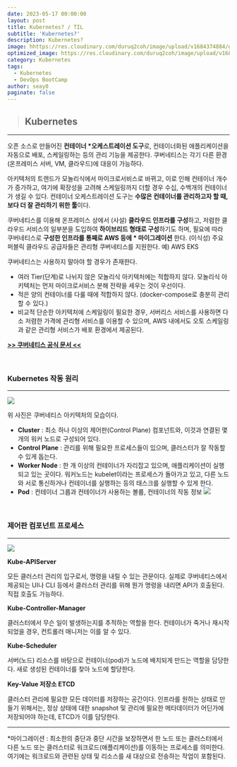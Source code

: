 ```yaml
---
date: 2023-05-17 00:00:00
layout: post
title: Kubernetes? / TIL
subtitle: 'Kubernetes?'
description: Kubernetes?
image: hhttps://res.cloudinary.com/duruq2coh/image/upload/v1684374884/gitio/Kubernetes_ahpltn.png
optimized_image: https://res.cloudinary.com/duruq2coh/image/upload/v1684374884/gitio/Kubernetes_ahpltn.png
category: Kubernetes
tags:
  - Kubernetes
  - DevOps BootCamp
author: seay0
paginate: false
---
```


> ## **Kubernetes** 
---

오픈 소스로 만들어진 **컨테이너 *오케스트레이션 도구**로, 컨테이너화된 애플리케이션을 자동으로 배포, 스케일링하는 등의 관리 기능을 제공한다. 쿠버네티스는 각기 다른 환경(온프레미스 서버, VM, 클라우드)에 대응이 가능하다.

아키텍처의 트렌드가 모놀리식에서 마이크로서비스로 바뀌고, 이로 인해 컨테이너 개수가 증가하고, 여기에 확장성을 고려해 스케일링까지 더할 경우 수십, 수백개의 컨테이너가 생길 수 있다. 컨테이너 오케스트레이션 도구는 **수많은 컨테이너를 관리하고자 할 때, 보다 더 잘 관리하기 위한 툴**이다. 

쿠버네티스를 이용해 온프레미스 상에서 (사설) **클라우드 인프라를 구성**하고, 저렴한 클라우드 서비스의 일부분을 도입하여 **하이브리드 형태로 구성**하기도 하며, 필요에 따라 쿠버네티스로 **구성한 인프라를 통째로 AWS 등에 * 마이그레이션** 한다. (이식성) 주요 퍼블릭 클라우드 공급자들은 관리형 쿠버네티스를 지원한다. 예) AWS EKS

쿠버네티스는 사용하지 말아야 할 경우가 존재한다.
* 여러 Tier(단계)로 나뉘지 않은 모놀리식 아키텍처에는 적합하지 않다. 모놀리식 아키텍처는 먼저 마이크로서비스 분해 전략을 세우는 것이 우선이다.
* 적은 양의 컨테이너를 다룰 때에 적합하지 않다. (docker-compose로 충분히 관리할 수 있다.)
* 비교적 단순한 아키텍처에 스케일링이 필요한 경우, 서버리스 서비스를 사용하면 다소 저렴한 가격에 관리형 서비스를 이용할 수 있으며, AWS 내에서도 오토 스케일링과 같은 관리형 서비스가 배포 환경에서 제공된다.

[**>> 쿠버네티스 공식 문서 <<**](https://kubernetes.io/ko/docs/concepts/overview/)

<br>

### **Kubernetes 작동 원리**
---
![](https://res.cloudinary.com/duruq2coh/image/upload/v1684377383/gitio/post/kubernetes/1_banu3s.png)

위 사진은 쿠버네티스 아키텍처의 모습이다.

* **Cluster** : 최소 하나 이상의 제어판(Control Plane) 컴포넌트와, 이것과 연결된 몇 개의 워커 노드로 구성되어 있다. 
* **Control Plane** : 관리를 위해 필요한 프로세스들이 있으며, 클러스터가 잘 작동할 수 있게 돕는다.
* **Worker Node** : 한 개 이상의 컨테이너가 자리잡고 있으며, 애플리케이션이 실행되고 있는 곳이다. 워커노드는 kubelet이라는 프로세스가 돌아가고 있고, 다른 노드와 서로 통신하거나 컨테이너를 실행하는 등의 태스크를 실행할 수 있게 한다.
* **Pod** : 컨테이너 그룹과 컨테이너가 사용하는 볼륨, 컨테이너의 작동 정보
![](https://res.cloudinary.com/duruq2coh/image/upload/v1684380388/gitio/post/kubernetes/2_bklblk.png)

<br>

### **제어판 컴포넌트 프로세스**  
---
![](https://res.cloudinary.com/duruq2coh/image/upload/v1684381078/gitio/post/kubernetes/3_ihhxd8.png)

**Kube-APIServer**  

모든 클러스터 관리의 입구로서, 명령을 내릴 수 있는 관문이다. 실제로 쿠버네티스에서 제공되는 UI나 CLI 등에서 클러스터 관리를 위해 뭔가 명령을 내리면 API가 호출된다. 직접 호출도 가능하다.

**Kube-Controller-Manager**  

클러스터에서 무슨 일이 발생하는지를 추적하는 역할을 한다. 컨테이너가 죽거나 재시작되었을 경우, 컨트롤러 매니저는 이를 알 수 있다.

**Kube-Scheduler**

서버(노드) 리소스를 바탕으로 컨테이너(pod)가 노드에 배치되게 만드는 역할을 담당한다. 새로 생성된 컨테이너를 찾아 노드에 할당한다.

**Key-Value 저장소 ETCD**

클러스터 관리에 필요한 모든 데이터를 저장하는 공간이다. 인프라를 원하는 상태로 만들기 위해서는, 정상 상태에 대한 snapshot 및 관리에 필요한 메타데이터가 어딘가에 저장되어야 하는데, ETCD가 이를 담당한다.

---
*마이그레이션 : 최소한의 중단과 중단 시간을 보장하면서 한 노드 또는 클러스터에서 다른 노드 또는 클러스터로 워크로드(애플리케이션)를 이동하는 프로세스를 의미한다. 여기에는 워크로드와 관련된 상태 및 리소스를 새 대상으로 전송하는 작업이 포함된다.
